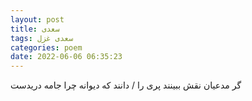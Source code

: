 ```yaml
---
layout: post
title: سعدی
tags: سعدی غزل
categories: poem
date: 2022-06-06 06:35:23
---
```


گر مدعیان نقش ببینند پری را / دانند که دیوانه چرا جامه دریدست
